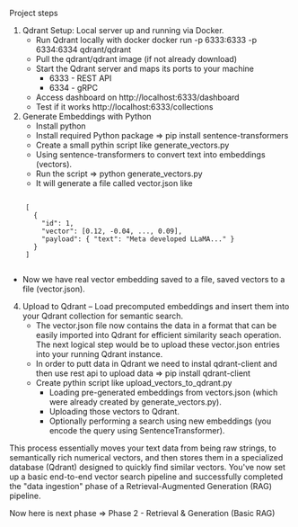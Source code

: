 Project steps

1. Qdrant Setup: Local server up and running via Docker.
   - Run Qdrant locally with docker docker run -p 6333:6333 -p 6334:6334 qdrant/qdrant
   - Pull the qdrant/qdrant image (if not already download)
   - Start the Qdrant server and maps its ports to your machine
      - 6333 - REST API
      - 6334 - gRPC
   - Access dashboard on http://localhost:6333/dashboard
   - Test if it works http://localhost:6333/collections
2. Generate Embeddings with Python
   - Install python
   - Install required Python package => pip install sentence-transformers
   - Create a small pythin script like generate_vectors.py
   - Using sentence-transformers to convert text into embeddings (vectors).
   - Run the script => python generate_vectors.py
   - It will generate a file called vector.json like
  <pre><code>
    [  
      {
        "id": 1,
        "vector": [0.12, -0.04, ..., 0.09],
        "payload": { "text": "Meta developed LLaMA..." }
      }
    ]
  </code></pre>

  - Now we have real vector embedding saved to a file, saved vectors to a file (vector.json).
     
4.  Upload to Qdrant – Load precomputed embeddings and insert them into your Qdrant collection for semantic search.
    - The vector.json file now contains the data in a format that can be easily imported into Qdrant for efficient similarity seach operation. The next logical step would be to upload these vector.json entries into your running Qdrant instance.
    - In order to putt data in Qdrant we need to instal qdrant-client and then use rest api to upload data => pip install qdrant-client
    - Create pythin script like upload_vectors_to_qdrant.py
        - Loading pre-generated embeddings from vectors.json (which were already created by generate_vectors.py).
        - Uploading those vectors to Qdrant.
        - Optionally performing a search using new embeddings (you encode the query using SentenceTransformer).
      

This process essentially moves your text data from being raw strings, to semantically rich numerical vectors, and then stores them in a specialized database (Qdrant) designed to quickly find similar vectors. You've now set up a basic end-to-end vector search pipeline and successfully completed the "data ingestion" phase of a Retrieval-Augmented Generation (RAG) pipeline.

Now here is next phase => Phase 2 - Retrieval & Generation (Basic RAG)


